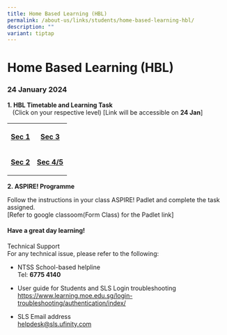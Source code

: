 ```yaml
---
title: Home Based Learning (HBL)
permalink: /about-us/links/students/home-based-learning-hbl/
description: ""
variant: tiptap
---
```

<h1>Home Based Learning (HBL)</h1><h3><strong>24 January 2024</strong></h3><p><strong>1.&nbsp;HBL Timetable and Learning Task</strong>&nbsp;<br>&nbsp; &nbsp;(Click on your respective level)&nbsp;[Link will be accessible on <strong>24 Jan</strong>]</p><table><tbody><tr><th rowspan="1" colspan="1"><p><a href="https://docs.google.com/spreadsheets/d/1C9pZtOKFG472xfDpQK-OiJArfVOPr3YZ/edit#gid=453913113" rel="noopener noreferrer nofollow" target="_blank">Sec 1</a></p></th><th rowspan="1" colspan="1"><p><strong><a href="https://docs.google.com/spreadsheets/d/1rTT8WUlrrJJDY5qlnu3kwJeNSrntitST/edit#gid=480288370" rel="noopener noreferrer nofollow" target="_blank">Sec 3</a></strong></p></th></tr><tr><td rowspan="1" colspan="1"><p><strong><a href="https://docs.google.com/spreadsheets/d/1C9pZtOKFG472xfDpQK-OiJArfVOPr3YZ/edit#gid=453913113" rel="noopener noreferrer nofollow" target="_blank">Sec 2</a></strong></p></td><td rowspan="1" colspan="1"><p><strong><a href="https://docs.google.com/spreadsheets/d/1__KJhiRqxUpDNc_FcTBwzFcwi02i7QGr/edit#gid=1865333830" rel="noopener noreferrer nofollow" target="_blank">Sec 4/5</a></strong></p></td></tr></tbody></table><p><strong>2.&nbsp;ASPIRE! Programme</strong></p><p>Follow the instructions in your class ASPIRE! Padlet and complete the task assigned.<br>[Refer to google classoom(Form Class) for the Padlet link]</p><h4>Have a great day learning!</h4><p>Technical Support<br>For any technical issue, please refer to the following:</p><ul data-tight="true" class="tight"><li><p>NTSS School-based helpline<br>Tel: <strong>6775 4140</strong></p></li><li><p>User guide for Students and SLS Login troubleshooting<br><a href="https://www.learning.moe.edu.sg/login-troubleshooting/authentication/index/" rel="noopener noreferrer nofollow" target="_blank">https://www.learning.moe.edu.sg/login-troubleshooting/authentication/index/</a></p></li><li><p>SLS Email address<br><a href="mailto:helpdesk@sls.ufinity.com" rel="noopener noreferrer nofollow" target="_blank">helpdesk@sls.ufinity.com</a></p></li></ul><p></p>